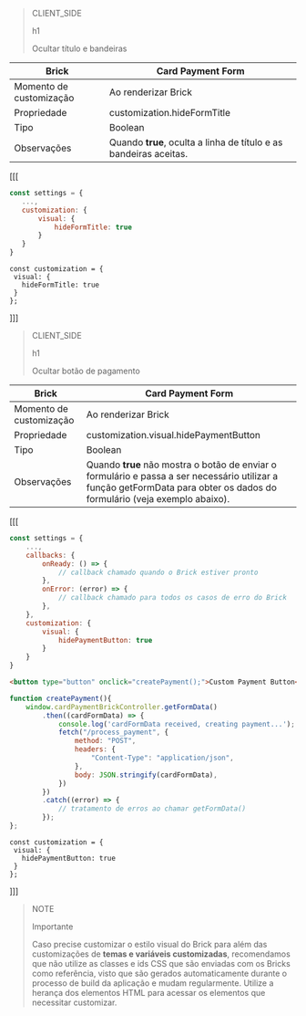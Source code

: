 > CLIENT_SIDE
>
> h1
>
> Ocultar título e bandeiras

| Brick | Card Payment Form |
|--- |--- |
| Momento de customização | Ao renderizar Brick |
| Propriedade | customization.hideFormTitle |
| Tipo | Boolean |
| Observações | Quando **true**, oculta a linha de título e as bandeiras aceitas. |

[[[
```Javascript
const settings = {
   ...,
   customization: {
       visual: {
           hideFormTitle: true
       }
   }
}
```
```react-jsx
const customization = {
 visual: {
   hideFormTitle: true
 }
};
```
]]]

> CLIENT_SIDE
>
> h1
>
> Ocultar botão de pagamento

| Brick | Card Payment Form |
|--- |--- |
| Momento de customização | Ao renderizar Brick |
| Propriedade | customization.visual.hidePaymentButton |
| Tipo | Boolean |
| Observações | Quando **true** não mostra o botão de enviar o formulário e passa a ser necessário utilizar a função getFormData para obter os dados do formulário (veja exemplo abaixo). |

[[[
```javascript
const settings = {
    ...,
    callbacks: {
        onReady: () => {
            // callback chamado quando o Brick estiver pronto
        },
        onError: (error) => { 
            // callback chamado para todos os casos de erro do Brick
        },
    },
    customization: {
        visual: {
            hidePaymentButton: true
        }
    }
}
```
```html
<button type="button" onclick="createPayment();">Custom Payment Button</button>
```
```Javascript
function createPayment(){
    window.cardPaymentBrickController.getFormData()
        .then((cardFormData) => {
            console.log('cardFormData received, creating payment...');
            fetch("/process_payment", {
                method: "POST",
                headers: {
                    "Content-Type": "application/json",
                },
                body: JSON.stringify(cardFormData),
            })
        })
        .catch((error) => {
            // tratamento de erros ao chamar getFormData()
        });
};
```
```react-jsx
const customization = {
 visual: {
   hidePaymentButton: true
 }
};
```
]]]

> NOTE
>
> Importante
> 
> Caso precise customizar o estilo visual do Brick para além das customizações de **temas e variáveis customizadas**, recomendamos que não utilize as classes e ids CSS que são enviadas com os Bricks como referência, visto que são gerados automaticamente durante o processo de build da aplicação e mudam regularmente. Utilize a herança dos elementos HTML para acessar os elementos que necessitar customizar.